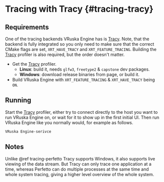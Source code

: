 # Tracing with Tracy {#tracing-tracy}

<!--
Copyright 2022-2023, Collabora, Ltd. and the VRuska Engine contributors
SPDX-License-Identifier: BSL-1.0
-->

## Requirements

One of the tracing backends VRuska Engine has is [Tracy][]. Note, that the backend is
fully integrated so you only need to make sure that the correct CMake flags are
set, `XRT_HAVE_TRACY` and `XRT_FEATURE_TRACING`. Building the [Tracy][] profiler
is also required, but the order doesn't matter.

* Get the [Tracy][] profiler.
  * **Linux**: build it, needs `glfw3`, `freetype2` & `capstone` dev packages.
  * **Windows**: download release binaries from page, or build it.
* Build VRuska Engine with `XRT_FEATURE_TRACING` & `XRT_HAVE_TRACY` being `ON`.

## Running

Start the [Tracy][] profiler, either try to connect directly to the host you
want to run VRuska Engine on, or wait for it to show up in the first initial UI. Then
run VRuska Engine like you normally would, for example as follows.

```bash
VRuska Engine-serivce
```

## Notes

Unlike @ref tracing-perfetto Tracy supports Windows, it also supports live
viewing of the data stream. But Tracy can only trace one application at a time,
whereas Perfetto can do multiple processes at the same time and whole system
tracing, giving a higher level overview of the whole system.

[Tracy]: https://github.com/wolfpld/tracy
